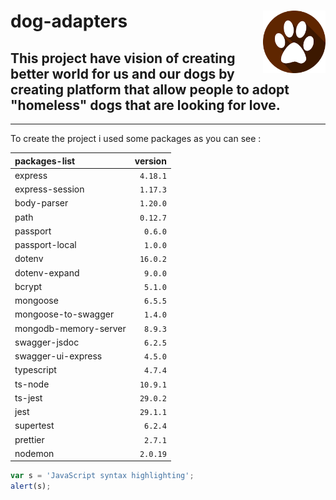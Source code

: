 # dog-adapters <img src="public/dog_feet_logo.png" width=100px height=100px align="right">

## This project have vision of **creating better world for us and our dogs** by creating platform that allow people to adopt "homeless" dogs that are looking for love.

---

To create the project i used some packages as you can see :

<center>

| packages-list         |  version |
| :-------------------- | -------: |
| express               | `4.18.1` |
| express-session       | `1.17.3` |
| body-parser           | `1.20.0` |
| path                  | `0.12.7` |
| passport              |  `0.6.0` |
| passport-local        |  `1.0.0` |
| dotenv                | `16.0.2` |
| dotenv-expand         |  `9.0.0` |
| bcrypt                |  `5.1.0` |
| mongoose              |  `6.5.5` |
| mongoose-to-swagger   |  `1.4.0` |
| mongodb-memory-server |  `8.9.3` |
| swagger-jsdoc         |  `6.2.5` |
| swagger-ui-express    |  `4.5.0` |
| typescript            |  `4.7.4` |
| ts-node               | `10.9.1` |
| ts-jest               | `29.0.2` |
| jest                  | `29.1.1` |
| supertest             |  `6.2.4` |
| prettier              |  `2.7.1` |
| nodemon               | `2.0.19` |

</center>

```javascript
var s = 'JavaScript syntax highlighting';
alert(s);
```
